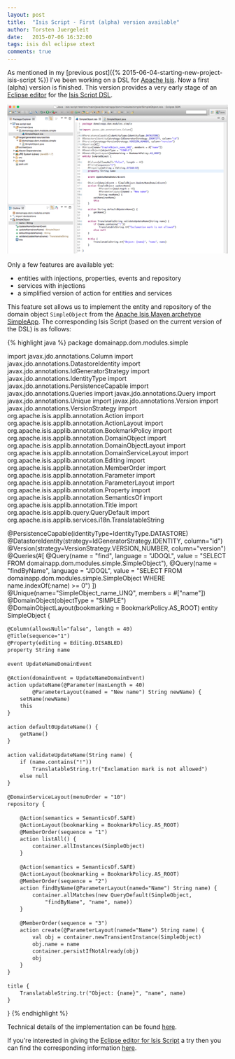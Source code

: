 ```yaml
---
layout: post
title:  "Isis Script - First (alpha) version available"
author: Torsten Juergeleit
date:   2015-07-06 16:32:00
tags: isis dsl eclipse xtext
comments: true
---
```

As mentioned in my [previous post]({% 2015-06-04-starting-new-project-isis-script %}) I've been working on a DSL for [Apache Isis](http://isis.apache.org/). Now a first (alpha) version is finished. This version provides a very early stage of an [Eclipse editor](https://github.com/vaulttec/isis-script#the-eclipse-dsl-editor) for the [Isis Script DSL](https://github.com/vaulttec/isis-script#the-dsl).

![Isis Script DSL Editor](/images/2015-07-06-isis-script-first-alpha-version/simpleobject-dsl-editor.png)

Only a few features are available yet:

 * entities with injections, properties, events and repository
 * services with injections
 * a simplified version of action for entities and services

This feature set allows us to implement the entity and repository of the domain object `SimpleObject` from the [Apache Isis Maven archetype SimpleApp](http://isis.apache.org/guides/ug.html#_ug_getting-started_simpleapp-archetype). The corresponding Isis Script (based on the current version of the DSL) is as follows:

{% highlight java %}
package domainapp.dom.modules.simple

import javax.jdo.annotations.Column
import javax.jdo.annotations.DatastoreIdentity
import javax.jdo.annotations.IdGeneratorStrategy
import javax.jdo.annotations.IdentityType
import javax.jdo.annotations.PersistenceCapable
import javax.jdo.annotations.Queries
import javax.jdo.annotations.Query
import javax.jdo.annotations.Unique
import javax.jdo.annotations.Version
import javax.jdo.annotations.VersionStrategy
import org.apache.isis.applib.annotation.Action
import org.apache.isis.applib.annotation.ActionLayout
import org.apache.isis.applib.annotation.BookmarkPolicy
import org.apache.isis.applib.annotation.DomainObject
import org.apache.isis.applib.annotation.DomainObjectLayout
import org.apache.isis.applib.annotation.DomainServiceLayout
import org.apache.isis.applib.annotation.Editing
import org.apache.isis.applib.annotation.MemberOrder
import org.apache.isis.applib.annotation.Parameter
import org.apache.isis.applib.annotation.ParameterLayout
import org.apache.isis.applib.annotation.Property
import org.apache.isis.applib.annotation.SemanticsOf
import org.apache.isis.applib.annotation.Title
import org.apache.isis.applib.query.QueryDefault
import org.apache.isis.applib.services.i18n.TranslatableString

@PersistenceCapable(identityType=IdentityType.DATASTORE)
@DatastoreIdentity(strategy=IdGeneratorStrategy.IDENTITY, column="id")
@Version(strategy=VersionStrategy.VERSION_NUMBER, column="version")
@Queries(#[
	@Query(name = "find", language = "JDOQL",
		value = "SELECT FROM domainapp.dom.modules.simple.SimpleObject"),
	@Query(name = "findByName", language = "JDOQL",
		value = "SELECT FROM domainapp.dom.modules.simple.SimpleObject WHERE name.indexOf(:name) >= 0")
])
@Unique(name="SimpleObject_name_UNQ", members = #["name"])
@DomainObject(objectType = "SIMPLE")
@DomainObjectLayout(bookmarking = BookmarkPolicy.AS_ROOT)
entity SimpleObject {

	@Column(allowsNull="false", length = 40)
	@Title(sequence="1")
	@Property(editing = Editing.DISABLED)
	property String name

	event UpdateNameDomainEvent

	@Action(domainEvent = UpdateNameDomainEvent)
	action updateName(@Parameter(maxLength = 40)
            @ParameterLayout(named = "New name") String newName) {
		setName(newName)
		this
	}

	action default0UpdateName() {
		getName()
	}

	action validateUpdateName(String name) {
		if (name.contains("!"))
			TranslatableString.tr("Exclamation mark is not allowed")
		else null
	}

	@DomainServiceLayout(menuOrder = "10")
	repository {

		@Action(semantics = SemanticsOf.SAFE)
		@ActionLayout(bookmarking = BookmarkPolicy.AS_ROOT)
		@MemberOrder(sequence = "1")
		action listAll() {
			container.allInstances(SimpleObject)
		}

		@Action(semantics = SemanticsOf.SAFE)
		@ActionLayout(bookmarking = BookmarkPolicy.AS_ROOT)
		@MemberOrder(sequence = "2")
		action findByName(@ParameterLayout(named="Name") String name) {
			container.allMatches(new QueryDefault(SimpleObject,
				"findByName", "name", name))
		}

		@MemberOrder(sequence = "3")
		action create(@ParameterLayout(named="Name") String name) {
			val obj = container.newTransientInstance(SimpleObject)
			obj.name = name
			container.persistIfNotAlready(obj)
			obj
		}
	}

	title {
		TranslatableString.tr("Object: {name}", "name", name)
	}
}
{% endhighlight %}

Technical details of the implementation can be found [here](https://github.com/vaulttec/isis-script#the-implementation).

If you're interested in giving the [Eclipse editor for Isis Script](https://github.com/vaulttec/isis-script#the-eclipse-dsl-editor) a try then you can find the corresponding information [here](https://github.com/vaulttec/isis-script#installation). 
